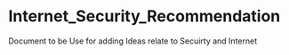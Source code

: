 # Internet_Security_Recommendation
Document to be Use for adding Ideas relate to Secuirty and Internet 
